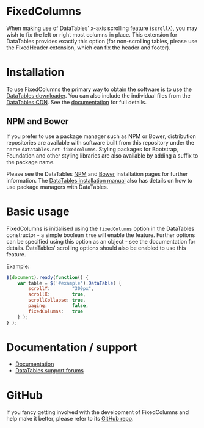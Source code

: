# FixedColumns

When making use of DataTables' x-axis scrolling feature (`scrollX`), you may wish to fix the left or right most columns
in place. This extension for DataTables provides exactly this option (for non-scrolling tables, please use the
FixedHeader extension, which can fix the header and footer).

# Installation

To use FixedColumns the primary way to obtain the software is to use
the [DataTables downloader](//datatables.net/download). You can also include the individual files from
the [DataTables CDN](//cdn.datatables.net). See the [documentation](http://datatables.net/extensions/fixedcolumns/) for
full details.

## NPM and Bower

If you prefer to use a package manager such as NPM or Bower, distribution repositories are available with software built
from this repository under the name `datatables.net-fixedcolumns`. Styling packages for Bootstrap, Foundation and other
styling libraries are also available by adding a suffix to the package name.

Please see the DataTables [NPM](//datatables.net/download/npm) and [Bower](//datatables.net/download/bower) installation
pages for further information. The [DataTables installation manual](//datatables.net/manual/installation) also has
details on how to use package managers with DataTables.

# Basic usage

FixedColumns is initialised using the `fixedColumns` option in the DataTables constructor - a simple boolean `true` will
enable the feature. Further options can be specified using this option as an object - see the documentation for details.
DataTables' scrolling options should also be enabled to use this feature.

Example:

```js
$(document).ready(function() {
	var table = $('#example').DataTable( {
		scrollY:        "300px",
		scrollX:        true,
		scrollCollapse: true,
		paging:         false,
		fixedColumns:   true
	} );
} );
```

# Documentation / support

* [Documentation](https://datatables.net/extensions/fixedcolumns/)
* [DataTables support forums](http://datatables.net/forums)

# GitHub

If you fancy getting involved with the development of FixedColumns and help make it better, please refer to
its [GitHub repo](https://github.com/DataTables/FixedColumns).
